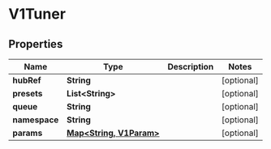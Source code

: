 

# V1Tuner


## Properties

| Name | Type | Description | Notes |
|------------ | ------------- | ------------- | -------------|
|**hubRef** | **String** |  |  [optional] |
|**presets** | **List&lt;String&gt;** |  |  [optional] |
|**queue** | **String** |  |  [optional] |
|**namespace** | **String** |  |  [optional] |
|**params** | [**Map&lt;String, V1Param&gt;**](V1Param.md) |  |  [optional] |



